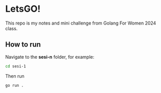 # LetsGO!

This repo is my notes and mini challenge from Golang For Women 2024 class.

## How to run

Navigate to the **sesi-n** folder, for example:

```bash
cd sesi-1
```

Then run

```bash
go run .
```

